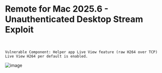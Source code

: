 # Remote for Mac 2025.6 - Unauthenticated Desktop Stream Exploit
<br>

```
Vulnerable Component: Helper app Live View feature (raw H264 over TCP)
Live View H264 per default is enabled.
```

![image](https://github.com/user-attachments/assets/d9752b8c-7066-4221-9530-7ae0de51c59b)
